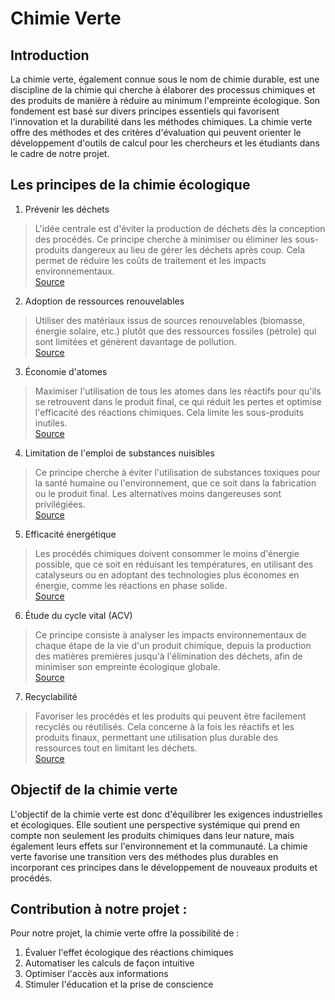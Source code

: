 # Chimie Verte

## Introduction
La chimie verte, également connue sous le nom de chimie durable, est une discipline de la chimie qui cherche à élaborer des processus chimiques et des produits de manière à réduire au minimum l'empreinte écologique. Son fondement est basé sur divers principes essentiels qui favorisent l'innovation et la durabilité dans les méthodes chimiques. La chimie verte offre des méthodes et des critères d'évaluation qui peuvent orienter le développement d'outils de calcul pour les chercheurs et les étudiants dans le cadre de notre projet.

## Les principes de la chimie écologique

1. Prévenir les déchets
> L'idée centrale est d'éviter la production de déchets dès la conception des procédés. Ce principe cherche à minimiser ou éliminer les sous-produits dangereux au lieu de gérer les déchets après coup. Cela permet de réduire les coûts de traitement et les impacts environnementaux.\
[Source](https://www.lcc-toulouse.fr/la-chimie-se-met-au-vert/#:~:text=La%20chimie%20verte%20cherche%20quant,des%20d%C3%A9chets%20de%20mati%C3%A8re%20v%C3%A9g%C3%A9tale)

2. Adoption de ressources renouvelables

> Utiliser des matériaux issus de sources renouvelables (biomasse, énergie solaire, etc.) plutôt que des ressources fossiles (pétrole) qui sont limitées et génèrent davantage de pollution.\
[Source](https://culturesciences.chimie.ens.fr/thematiques/chimie-et-societe/environnement/introduction-a-la-chimie-verte)

3. Économie d'atomes

> Maximiser l'utilisation de tous les atomes dans les réactifs pour qu'ils se retrouvent dans le produit final, ce qui réduit les pertes et optimise l'efficacité des réactions chimiques. Cela limite les sous-produits inutiles.\
[Source](https://www.acs.org/greenchemistry.html)

4. Limitation de l'emploi de substances nuisibles

> Ce principe cherche à éviter l'utilisation de substances toxiques pour la santé humaine ou l'environnement, que ce soit dans la fabrication ou le produit final. Les alternatives moins dangereuses sont privilégiées.\
[Source](https://www.acs.org/greenchemistry.html)

5. Efficacité énergétique

> Les procédés chimiques doivent consommer le moins d'énergie possible, que ce soit en réduisant les températures, en utilisant des catalyseurs ou en adoptant des technologies plus économes en énergie, comme les réactions en phase solide.\
[Source](https://www.rsc.org/journals-books-databases/about-journals/green-chemistry)

6. Étude du cycle vital (ACV)

> Ce principe consiste à analyser les impacts environnementaux de chaque étape de la vie d'un produit chimique, depuis la production des matières premières jusqu'à l'élimination des déchets, afin de minimiser son empreinte écologique globale.\
[Source](https://www.rsc.org/journals-books-databases/about-journals/green-chemistry)


7. Recyclabilité

> Favoriser les procédés et les produits qui peuvent être facilement recyclés ou réutilisés. Cela concerne à la fois les réactifs et les produits finaux, permettant une utilisation plus durable des ressources tout en limitant les déchets.\
[Source](https://www.lcc-toulouse.fr/la-chimie-se-met-au-vert/#:~:text=La%20chimie%20verte%20cherche%20quant,des%20d%C3%A9chets%20de%20mati%C3%A8re%20v%C3%A9g%C3%A9tale)

## Objectif de la chimie verte
L'objectif de la chimie verte est donc d'équilibrer les exigences industrielles et écologiques. Elle soutient une perspective systémique qui prend en compte non seulement les produits chimiques dans leur nature, mais également leurs effets sur l'environnement et la communauté. La chimie verte favorise une transition vers des méthodes plus durables en incorporant ces principes dans le développement de nouveaux produits et procédés.

## Contribution à notre projet :

Pour notre projet, la chimie verte offre la possibilité de :

1. Évaluer l'effet écologique des réactions chimiques
2. Automatiser les calculs de façon intuitive
3. Optimiser l'accès aux informations
4. Stimuler l'éducation et la prise de conscience